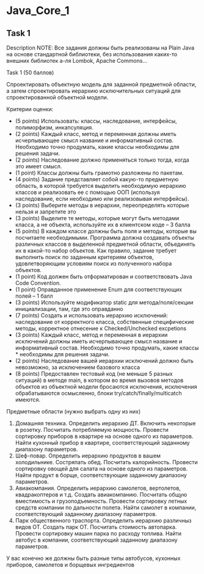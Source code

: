 # Java_Core_1

## Task 1

Description
NOTE: Все задания должны быть реализованы на Plain Java на основе стандартной библиотеки, без использования каких-то внешних библиотек а-ля Lombok, Apache Commons…

Task 1 (50 баллов)

Спроектировать объектную модель для заданной предметной области, а затем спроектировать иерархию исключительных ситуаций для спроектированной объектной модели.

 

Критерии оценки:

* (5 points) Использовать: классы, наследование, интерфейсы, полиморфизм, инкапсуляция.
* (2 points) Каждый класс, метод и переменная должны иметь исчерпывающее смысл название и информативный состав. Необходимо точно продумать, какие классы необходимы для решения задачи.
* (2 points) Наследование должно применяться только тогда, когда это имеет смысл.
* (1 point) Классы должны быть грамотно разложены по пакетам.
* (4 points) Задание представляет собой какую-то предметную область, в которой требуется выделить необходимую иерархию классов и реализовать ее с помощью ООП (используя наследование, если необходимо или реализовывая интерфейсы).
* (3 points) Выберите методы в иерархии, переопределять которые нельзя и запретите это
* (3 points) Выделите те методы, которые могут быть методами класса, а не объекта, используйте их в клиентском коде – 3 балла
* (5 points) В каждом классе должны быть поля и методы, которые вы посчитаете необходимыми. Программа должна создавать объекты различных классов в выделенной предметной области, объединять их в какой-то набор объектов. Как правило, задание требует выполнить поиск по заданным критериям объектов, удовлетворяющим условиям поиск из полученного набора объектов. 
* (1 point) Код должен быть отформатирован и соответствовать Java Code Convention.
* (1 point) Оправданное применение Enum для соответствующих полей – 1 балл
* (3 points) Используйте модификатор static для метода/поля/секции инициализации, там, где это оправданно
* (7 points) Создать и использовать иерархию исключений: наследование от корректного класса, собственные специфические методы, корректное отнесение к Checked/Unchecked excpetions
* (3 points) Каждый класс, метод и переменная в иерархии исключений должны иметь исчерпывающее смысл название и информативный состав. Необходимо точно продумать, какие классы * необходимы для решения задачи.
* (2 points) Наследование вашей иерархии исключений должно быть невозможно, за исключением базового класса
* (8 points) Предоставлен тестовый код (не меньше 5 разных ситуаций) в методе main, в котором во время вызовов методов объектов из объектной модели бросаются исключения, исключения обрабатываются осмысленно, блоки try/catch/finally/multicatch имеются.
 
Предметные области (нужно выбрать одну из них)

1.   Домашняя техника. Определить иерархию ДТ. Включить некоторые в розетку. Посчитать потребляемую мощность. Провести сортировку приборов в квартире на основе одного из параметров. Найти кухонный прибор в квартире, соответствующий заданному диапазону параметров.
2.   Шеф-повар. Определить иерархию продуктов в вашем холодильнике. Состряпать обед. Посчитать калорийность. Провести сортировку овощей для салата на основе одного из параметров. Найти продукт в борще, соответствующие заданному диапазону параметров.
3.   Авиакомпания. Определить иерархию самолетов, вертолетов, квадракоптеров и т.д. Создать авиакомпанию. Посчитать общую вместимость и грузоподъемность. Провести сортировку летных средств компании по дальности полета. Найти самолет в компании, соответствующий заданному диапазону параметров.
4.   Парк общественного траспорта. Определить иерархию различныз видов ОТ. Создать парк ОТ. Посчитать стоимость автопарка. Провести сортировку машин парка по расходу топлива. Найти автобус в компании, соответствующий заданному диапазону параметров.

У вас конечно же должны быть разные типы автобусов, кухонных приборов, самолетов и борщевых ингредиентов
